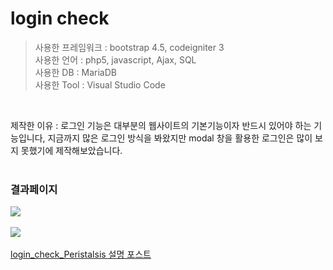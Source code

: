 # login check
>사용한 프레임워크 : bootstrap 4.5, codeigniter 3<br>
>사용한 언어 : php5, javascript, Ajax, SQL<br>
>사용한 DB : MariaDB<br>
>사용한 Tool : Visual Studio Code<br>
<br>

제작한 이유 : 로그인 기능은 대부분의 웹사이트의 기본기능이자 반드시 있어야 하는 기능입니다, 지금까지 많은 로그인 방식을 봐왔지만 modal 창을 활용한 로그인은 많이 보지 못했기에 제작해보았습니다.<br><br>

### 결과페이지

<kbd>
    <img src="https://user-images.githubusercontent.com/74585673/154596129-e01a12b8-5b77-4a69-86a2-a6d5cf3523ed.PNG">
</kbd>
<br><br>
<kbd>
    <img src="https://user-images.githubusercontent.com/74585673/154596135-52dde08f-edc1-4c8c-9a7e-28493161f770.PNG">
</kbd>
<br><br>
<a href="https://juniorprogram.tistory.com/56">login_check_Peristalsis 설명 포스트</a>
